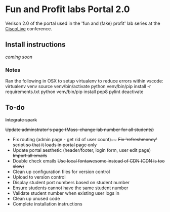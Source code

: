 # Fun and Profit labs Portal 2.0
Verison 2.0 of the portal used in the 'fun and (fake) profit' lab series at the [CiscoLive](https://www.ciscolive.com/global/) conference.

## Install instructions
*coming soon*

### Notes
Ran the following in OSX to setup virtualenv to reduce errors within vscode:
virtualenv venv
source venv/bin/activate
python venv/bin/pip install -r requirements.txt
python venv/bin/pip install pep8 pylint
deactivate

## To-do
~~Integrate spark~~

~~Update adminstrator's page (Mass-change lab number for all students)~~

* Fix routing (admin page - get rid of user count)~~
~~Fix 'refreshmoney' script so that it loads in portal page only~~
* Update portal aesthetic (header/footer, login form, user edit page)
~~Import all emails~~
* Double check emails
~~Use local fontawesome instead of CDN (CDN is too slow)~~
* Clean up configuration files for version control
* Upload to version control
* Display student port numbers based on student number
* Ensure students cannot have the same student number
* Validate student number when existing user logs in
* Clean up unused code
* Complete installation instructions
